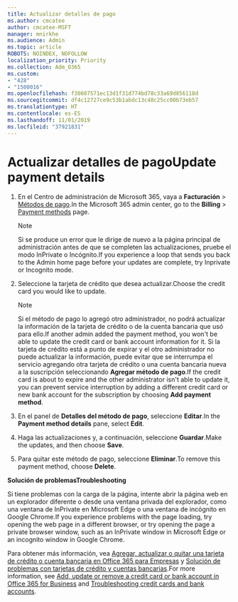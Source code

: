 ```yaml
---
title: Actualizar detalles de pago
ms.author: cmcatee
author: cmcatee-MSFT
manager: mnirkhe
ms.audience: Admin
ms.topic: article
ROBOTS: NOINDEX, NOFOLLOW
localization_priority: Priority
ms.collection: Adm_O365
ms.custom:
- "428"
- "1500016"
ms.openlocfilehash: f30607571ec13d1f31d774bd78c33a69d856118d
ms.sourcegitcommit: df4c12727ce9c53b1abdc13c48c25cc00b73eb57
ms.translationtype: HT
ms.contentlocale: es-ES
ms.lasthandoff: 11/01/2019
ms.locfileid: "37921831"
---
```

# <a name="update-payment-details"></a><span data-ttu-id="99f9f-102">Actualizar detalles de pago</span><span class="sxs-lookup"><span data-stu-id="99f9f-102">Update payment details</span></span>

1. <span data-ttu-id="99f9f-103">En el Centro de administración de Microsoft 365, vaya a **Facturación** \> [Métodos de pago](https://go.microsoft.com/fwlink/p/?linkid=2018806).</span><span class="sxs-lookup"><span data-stu-id="99f9f-103">In the Microsoft 365 admin center, go to the **Billing** \> [Payment methods](https://go.microsoft.com/fwlink/p/?linkid=2018806) page.</span></span>

    > [!NOTE]
    > <span data-ttu-id="99f9f-104">Si se produce un error que le dirige de nuevo a la página principal de administración antes de que se completen las actualizaciones, pruebe el modo InPrivate o Incógnito.</span><span class="sxs-lookup"><span data-stu-id="99f9f-104">If you experience a loop that sends you back to the Admin home page before your updates are complete, try Inprivate or Incognito mode.</span></span>
  
2. <span data-ttu-id="99f9f-105">Seleccione la tarjeta de crédito que desea actualizar.</span><span class="sxs-lookup"><span data-stu-id="99f9f-105">Choose the credit card you would like to update.</span></span>

    > [!NOTE]
    > <span data-ttu-id="99f9f-106">Si el método de pago lo agregó otro administrador, no podrá actualizar la información de la tarjeta de crédito o de la cuenta bancaria que usó para ello.</span><span class="sxs-lookup"><span data-stu-id="99f9f-106">If another admin added the payment method, you won't be able to update the credit card or bank account information for it.</span></span> <span data-ttu-id="99f9f-107">Si la tarjeta de crédito está a punto de expirar y el otro administrador no puede actualizar la información, puede evitar que se interrumpa el servicio agregando otra tarjeta de crédito o una cuenta bancaria nueva a la suscripción seleccionando **Agregar método de pago**.</span><span class="sxs-lookup"><span data-stu-id="99f9f-107">If the credit card is about to expire and the other administrator isn't able to update it, you can prevent service interruption by adding a different credit card or new bank account for the subscription by choosing **Add payment method**.</span></span>
  
3. <span data-ttu-id="99f9f-108">En el panel de **Detalles del método de pago**, seleccione **Editar**.</span><span class="sxs-lookup"><span data-stu-id="99f9f-108">In the **Payment method details** pane, select **Edit**.</span></span>

4. <span data-ttu-id="99f9f-109">Haga las actualizaciones y, a continuación, seleccione **Guardar**.</span><span class="sxs-lookup"><span data-stu-id="99f9f-109">Make the updates, and then choose **Save**.</span></span>

5. <span data-ttu-id="99f9f-110">Para quitar este método de pago, seleccione **Eliminar**.</span><span class="sxs-lookup"><span data-stu-id="99f9f-110">To remove this payment method, choose **Delete**.</span></span>

<span data-ttu-id="99f9f-111">**Solución de problemas**</span><span class="sxs-lookup"><span data-stu-id="99f9f-111">**Troubleshooting**</span></span>

<span data-ttu-id="99f9f-112">Si tiene problemas con la carga de la página, intente abrir la página web en un explorador diferente o desde una ventana privada del explorador, como una ventana de InPrivate en Microsoft Edge o una ventana de incógnito en Google Chrome.</span><span class="sxs-lookup"><span data-stu-id="99f9f-112">If you experience problems with the page loading, try opening the web page in a different browser, or try opening the page a private browser window, such as an InPrivate window in Microsoft Edge or an incognito window in Google Chrome.</span></span> 

<span data-ttu-id="99f9f-113">Para obtener más información, vea [Agregar, actualizar o quitar una tarjeta de crédito o cuenta bancaria en Office 365 para Empresas](https://docs.microsoft.com/office365/admin/subscriptions-and-billing/add-update-or-remove-credit-card-or-bank-account) y [Solución de problemas con tarjetas de crédito y cuentas bancarias](https://docs.microsoft.com/office365/admin/subscriptions-and-billing/add-update-or-remove-credit-card-or-bank-account#troubleshooting-credit-cards-and-bank-accounts).</span><span class="sxs-lookup"><span data-stu-id="99f9f-113">For more information, see [Add, update or remove a credit card or bank account in Office 365 for Business](https://docs.microsoft.com/office365/admin/subscriptions-and-billing/add-update-or-remove-credit-card-or-bank-account) and [Troubleshooting credit cards and bank accounts](https://docs.microsoft.com/office365/admin/subscriptions-and-billing/add-update-or-remove-credit-card-or-bank-account#troubleshooting-credit-cards-and-bank-accounts).</span></span>